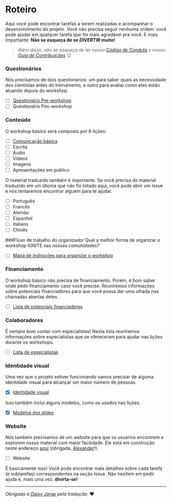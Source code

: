 # Roteiro  
Aqui você pode encontrar tarefas a serem realizadas e acompanhar o desenvolvimento do projeto. Você não precisa seguir nenhuma ordem: você pode ajudar em qualquer tarefa que for mais agradável pra você.
E mais importante: **Não se esqueça de se _DIVERTIR_ muito!**  
>*Além disso, não se esqueça de ler nosso [Código de Conduta](CODE_OF_CONDUCT.md) e nosso [Guia de Contribuições](CONTRIBUTING.md)* :wink:

### Questionários  
Nós precisamos de dois questionários: um para saber quais as necessidade dos cientistas antes do treinamento, e outro para avaliar como eles estão atuando depois do workshop. 
- [ ] [Questionário Pre-workshop](https://github.com/graciellehigino/IGNITE/issues/1)  
- [ ] Questionário Pós-workshop  

### Conteúdo  
O workshop básico será composto por 6 lições: 
- [ ] [Comunicação básica](https://github.com/graciellehigino/IGNITE/issues/7)  
- [ ] Escrita  
- [ ] Áudio   
- [ ] Vídeos  
- [ ] Imagens  
- [ ] Apresentações em público  

O material traduzido também é importante. Se você precisa do material traduzido em um idioma que não foi listado aqui, você pode abrir um Issue e nós tentaremos encontrar alguém para te ajudar. 
- [ ] Português  
- [ ] Francês    
- [ ] Alemão  
- [ ] Espanhol  
- [ ] Italiano  
- [ ] Chinês  

###Fluxo de trabalho do organizador 
Qual a melhor forma de organizar o workshop IGNITE nas nossas comunidades? 
- [ ] [Mapa de instruções para organizar o workshop](https://docs.google.com/document/d/1DVWbo1c4HoeiKZ1KHO5pqQvVrsQ9pDw8bHdcnRxUFL4/edit?usp=sharing) 

### Financiamento  
O workshop básico não precisa de financiamento. Porém, é bom saber onde pedir financiamento caso você precise. Reuniremos informações sobre potenciais financiadores para que você possa dar uma olhada nas chamadas abertas deles.
- [ ] [Lista de potenciais financiadores](https://docs.google.com/spreadsheets/d/1T6WI-dV_aoDTZWtuaXylGdTaCqSsQdwGoq7sUe2Fp4E/edit?usp=sharing)  

### Colaboradores 
É sempre bom contar com especialistas! Nesta lista reuniremos informações sobre especialistas que se ofereceram para ajudar nas lições durante os workshops.  
- [ ] [Lista de especialistas](https://goo.gl/v5kETy)

### Identidade visual
Uma vez que o projeto estiver funcionando vamos precisar de alguma identidade visual para alcançar um maior número de pessoas.  
- [x] [Identidade visual](https://github.com/graciellehigino/IGNITE/issues/5)  
 
Isso também inclui alguns modelos, como os usados nas lições. 
- [x] [Modelos dos slides](https://github.com/graciellehigino/IGNITE/issues/4)

### Website  
Nós também precisamos de um website para que os usuários encontrem e explorem nosso material com maior facilidade. Ele está em construção neste endereço [aqui](https://graciellehigino.github.io/ignite_website/) (obrigada, [Alexander](https://github.com/vektorious)!).
- [ ] Website  

É basicamente isso! Você pode encontrar mais detalhes sobre cada tarefa (e subtarefas) correspondentes na seção Issue.
Não hesitem em pedir ajuda e, mais uma vez: **divirta-se!**  
  
  
___

*Obrigada à [Daisy Jorge](https://github.com/DaiJorge) pela tradução.* :heart:
